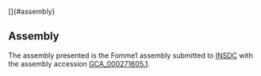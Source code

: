 []{#assembly}

Assembly
--------

The assembly presented is the Fomme1 assembly submitted to
[INSDC](http://www.insdc.org) with the assembly accession
[GCA\_000271605.1](http://www.ebi.ac.uk/ena/data/view/GCA_000271605.1).
